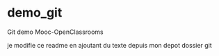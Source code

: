 # demo_git
Git demo Mooc-OpenClassrooms

je modifie ce readme en ajoutant du texte depuis mon depot dossier git
